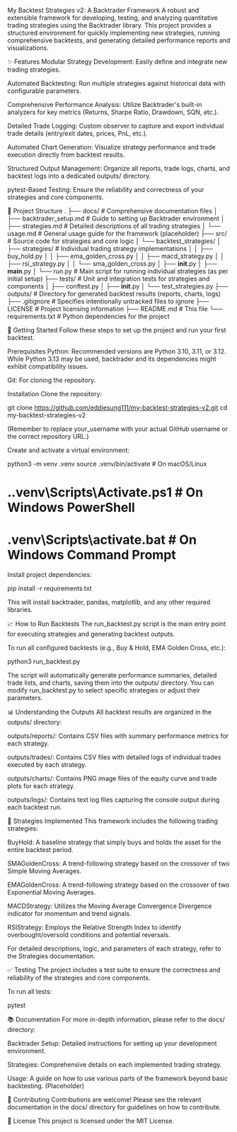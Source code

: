 My Backtest Strategies v2: A Backtrader Framework
A robust and extensible framework for developing, testing, and analyzing quantitative trading strategies using the Backtrader library. This project provides a structured environment for quickly implementing new strategies, running comprehensive backtests, and generating detailed performance reports and visualizations.

✨ Features
Modular Strategy Development: Easily define and integrate new trading strategies.

Automated Backtesting: Run multiple strategies against historical data with configurable parameters.

Comprehensive Performance Analysis: Utilize Backtrader's built-in analyzers for key metrics (Returns, Sharpe Ratio, Drawdown, SQN, etc.).

Detailed Trade Logging: Custom observer to capture and export individual trade details (entry/exit dates, prices, PnL, etc.).

Automated Chart Generation: Visualize strategy performance and trade execution directly from backtest results.

Structured Output Management: Organize all reports, trade logs, charts, and backtest logs into a dedicated outputs/ directory.

pytest-Based Testing: Ensure the reliability and correctness of your strategies and core components.

📂 Project Structure
.
├── docs/                               # Comprehensive documentation files
│   ├── backtrader_setup.md             # Guide to setting up Backtrader environment
│   ├── strategies.md                   # Detailed descriptions of all trading strategies
│   └── usage.md                        # General usage guide for the framework (placeholder)
├── src/                                # Source code for strategies and core logic
│   └── backtest_strategies/
│       ├── strategies/                 # Individual trading strategy implementations
│       │   ├── buy_hold.py
│       │   ├── ema_golden_cross.py
│       │   ├── macd_strategy.py
│       │   ├── rsi_strategy.py
│       │   └── sma_golden_cross.py
│       ├── __init__.py
│       ├── __main__.py
│       └── run.py                      # Main script for running individual strategies (as per initial setup)
├── tests/                              # Unit and integration tests for strategies and components
│   ├── conftest.py
│   ├── __init__.py
│   └── test_strategies.py
├── outputs/                            # Directory for generated backtest results (reports, charts, logs)
├── .gitignore                          # Specifies intentionally untracked files to ignore
├── LICENSE                             # Project licensing information
├── README.md                           # This file
└── requirements.txt                    # Python dependencies for the project

🚀 Getting Started
Follow these steps to set up the project and run your first backtest.

Prerequisites
Python: Recommended versions are Python 3.10, 3.11, or 3.12. While Python 3.13 may be used, backtrader and its dependencies might exhibit compatibility issues.

Git: For cloning the repository.

Installation
Clone the repository:

git clone https://github.com/eddiesung111/my-backtest-strategies-v2.git
cd my-backtest-strategies-v2

(Remember to replace your_username with your actual GitHub username or the correct repository URL.)

Create and activate a virtual environment:

python3 -m venv .venv
source .venv/bin/activate  # On macOS/Linux
# .\.venv\Scripts\Activate.ps1  # On Windows PowerShell
# .venv\Scripts\activate.bat   # On Windows Command Prompt

Install project dependencies:

pip install -r requirements.txt

This will install backtrader, pandas, matplotlib, and any other required libraries.

📈 How to Run Backtests
The run_backtest.py script is the main entry point for executing strategies and generating backtest outputs.

To run all configured backtests (e.g., Buy & Hold, EMA Golden Cross, etc.):

python3 run_backtest.py

The script will automatically generate performance summaries, detailed trade lists, and charts, saving them into the outputs/ directory. You can modify run_backtest.py to select specific strategies or adjust their parameters.

📊 Understanding the Outputs
All backtest results are organized in the outputs/ directory:

outputs/reports/: Contains CSV files with summary performance metrics for each strategy.

outputs/trades/: Contains CSV files with detailed logs of individual trades executed by each strategy.

outputs/charts/: Contains PNG image files of the equity curve and trade plots for each strategy.

outputs/logs/: Contains text log files capturing the console output during each backtest run.

🧠 Strategies Implemented
This framework includes the following trading strategies:

BuyHold: A baseline strategy that simply buys and holds the asset for the entire backtest period.

SMAGoldenCross: A trend-following strategy based on the crossover of two Simple Moving Averages.

EMAGoldenCross: A trend-following strategy based on the crossover of two Exponential Moving Averages.

MACDStrategy: Utilizes the Moving Average Convergence Divergence indicator for momentum and trend signals.

RSIStrategy: Employs the Relative Strength Index to identify overbought/oversold conditions and potential reversals.

For detailed descriptions, logic, and parameters of each strategy, refer to the Strategies documentation.

✅ Testing
The project includes a test suite to ensure the correctness and reliability of the strategies and core components.

To run all tests:

pytest

📚 Documentation
For more in-depth information, please refer to the docs/ directory:

Backtrader Setup: Detailed instructions for setting up your development environment.

Strategies: Comprehensive details on each implemented trading strategy.

Usage: A guide on how to use various parts of the framework beyond basic backtesting. (Placeholder)

🤝 Contributing
Contributions are welcome! Please see the relevant documentation in the docs/ directory for guidelines on how to contribute.

📄 License
This project is licensed under the MIT License.